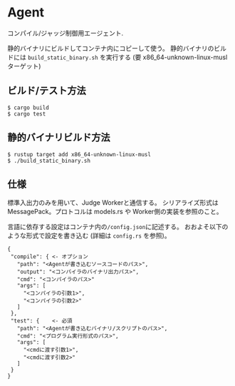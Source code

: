 # Agent

コンパイル/ジャッジ制御用エージェント.

静的バイナリにビルドしてコンテナ内にコピーして使う。
静的バイナリのビルドには `build_static_binary.sh` を実行する (要 x86_64-unknown-linux-musl ターゲット)

## ビルド/テスト方法

```
$ cargo build
$ cargo test
```

## 静的バイナリビルド方法

```
$ rustup target add x86_64-unknown-linux-musl
$ ./build_static_binary.sh
```

## 仕様

標準入出力のみを用いて、Judge Workerと通信する。
シリアライズ形式はMessagePack。プロトコルは models.rs や Worker側の実装を参照のこと。

言語に依存する設定はコンテナ内の`/config.json`に記述する。
おおよそ以下のような形式で設定を書き込む (詳細は `config.rs` を参照)。

```
{
 "compile": { <- オプション
   "path": "<Agentが書き込むソースコードのパス>",
   "output": "<コンパイラのバイナリ出力パス>",
   "cmd": "<コンパイラのパス>"
   "args": [
     "<コンパイラの引数1>",
     "<コンパイラの引数2>"
   ]
 },
 "test": {    <- 必須
   "path": "<Agentが書き込むバイナリ/スクリプトのパス>",
   "cmd": "<プログラム実行形式のパス>",
   "args": [
     "<cmdに渡す引数1>",
     "<cmdに渡す引数2>"
   ]
 }
}
```
